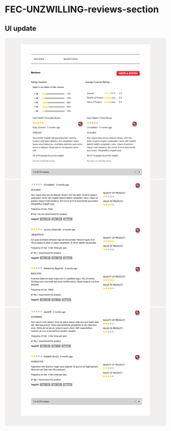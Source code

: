 # FEC-UNZWILLING-reviews-section

## UI update
<img src='design-and-docs/finprogress1.png'>
<img src='design-and-docs/finprogress2.png'>
<img src='design-and-docs/finprogress3.png'>


<!-- ## File Structure (updated)
<img src='design-and-docs/files.png'>

## Component names (updated)
<img src='design-and-docs/organization.png'> -->

